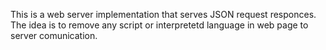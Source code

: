 This is a web server implementation that serves JSON request responces. The idea is to remove any script or interpretetd language in web page to server comunication.
